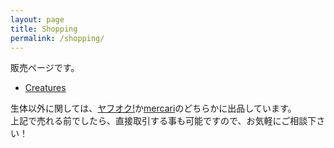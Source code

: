 ```yaml
---
layout: page
title: Shopping
permalink: /shopping/
---
```


販売ページです。  

* [Creatures](/shopping/creatures)

<!-- 
* [Books](/shopping/books)
* [Goods](/shopping/goods)
* [Plants](/shopping/plants) -->


生体以外に関しては、[ヤフオク!](https://auctions.yahoo.co.jp/seller/mitsuaki1229)か[mercari](https://www.mercari.com/jp/u/280759301/)のどちらかに出品しています。  
上記で売れる前でしたら、直接取引する事も可能ですので、お気軽にご相談下さい！
